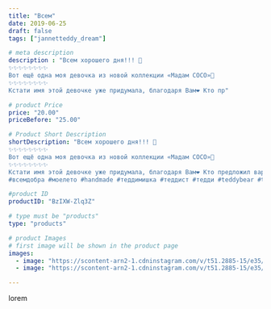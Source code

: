 ```yaml
---
title: "Всем"
date: 2019-06-25
draft: false
tags: ["jannetteddy_dream"]

# meta description
description : "Всем хорошего дня!!! 🤗
✨✨✨✨✨✨✨✨
Вот ещё одна моя девочка из новой коллекции «Мадам COCO»🖤
✨✨✨✨✨✨✨✨
Кстати имя этой девочке уже придумала, благодаря Вам❤️ Кто пр"

# product Price
price: "20.00"
priceBefore: "25.00"

# Product Short Description
shortDescription: "Всем хорошего дня!!! 🤗
✨✨✨✨✨✨✨✨
Вот ещё одна моя девочка из новой коллекции «Мадам COCO»🖤
✨✨✨✨✨✨✨✨
Кстати имя этой девочке уже придумала, благодаря Вам❤️ Кто предложил вариант Габриэль??? Для вас у меня тоже подарок, чудесная открытка! Напишите в Директ пожалуйста!🤗✨✨✨✨✨✨✨✨✨✨✨✨✨✨
#всемдобра #моелето #handmade #теддимишка #теддист #тедди #teddybear #teddy #artistteddybear #мишкитедди #мишкатедди #друзьятедди #teddybear🐻 #teddy🐻 #teddy_bear #teddybearlove #artistteddybear #artistteddy #мадамCOCO🖤"

#product ID
productID: "BzIXW-Zlq3Z"

# type must be "products"
type: "products"

# product Images
# first image will be shown in the product page
images:
  - image: "https://scontent-arn2-1.cdninstagram.com/v/t51.2885-15/e35/s1080x1080/64516047_146638889848761_2249391621633640939_n.jpg?_nc_ht=scontent-arn2-1.cdninstagram.com&_nc_cat=109&_nc_ohc=y1to1XdPVbcAX-971Q3&tp=1&oh=edfc46a2537870dbeb7ed319ed06e49e&oe=605D30AB&ig_cache_key=MjA3NDAxMDM2MDMwNzA1ODY1OA%3D%3D.2"
  - image: "https://scontent-arn2-1.cdninstagram.com/v/t51.2885-15/e35/s1080x1080/64279075_4292449487440981_7338394294615866715_n.jpg?_nc_ht=scontent-arn2-1.cdninstagram.com&_nc_cat=101&_nc_ohc=zFneDuUk6ygAX_978ST&tp=1&oh=189d87546f70bde0fff80ffc0029e808&oe=605CABB7&ig_cache_key=MjA3NDAxMDM2MDI5ODc5NDc3OQ%3D%3D.2"

---
```

lorem

